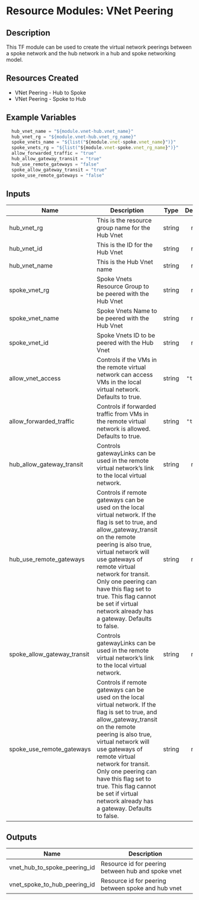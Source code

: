 # **Resource Modules: VNet Peering**

## Description
This TF module can be used to create the virtual network peerings between a spoke network and the hub network in a hub and spoke networking model.

## Resources Created

- VNet Peering - Hub to Spoke
- VNet Peering - Spoke to Hub

## Example Variables
```javascript
  hub_vnet_name = "${module.vnet-hub.vnet_name}"
  hub_vnet_rg = "${module.vnet-hub.vnet_rg_name}"
  spoke_vnets_name = "${list("${module.vnet-spoke.vnet_name}")}"
  spoke_vnets_rg = "${list("${module.vnet-spoke.vnet_rg_name}")}"
  allow_forwarded_traffic = "true"
  hub_allow_gateway_transit = "true"
  hub_use_remote_gateways = "false"
  spoke_allow_gateway_transit = "true"
  spoke_use_remote_gateways = "false"
```

## Inputs

| Name | Description | Type | Default | Required |
|------|-------------|:----:|:-----:|:-----:|
| hub\_vnet\_rg | This is the resource group name for the Hub Vnet | string | n/a | yes |
| hub\_vnet\_id | This is the ID for the Hub Vnet | string | n/a | yes |
| hub\_vnet\_name | This is the Hub Vnet name | string | n/a | yes |
| spoke\_vnet\_rg | Spoke Vnets Resource Group to be peered with the Hub Vnet | string | n/a | yes |
| spoke\_vnet\_name | Spoke Vnets Name to be peered with the Hub Vnet | string | n/a | yes |
| spoke\_vnet\_id | Spoke Vnets ID to be peered with the Hub Vnet | string | n/a | yes |
| allow\_vnet\_access | Controls if the VMs in the remote virtual network can access VMs in the local virtual network. Defaults to true. | string | `"true"` | no |
| allow\_forwarded\_traffic | Controls if forwarded traffic from VMs in the remote virtual network is allowed. Defaults to true. | string | `"true"` | no |
| hub\_allow\_gateway\_transit | Controls gatewayLinks can be used in the remote virtual network’s link to the local virtual network. | string | n/a | yes |
| hub\_use\_remote\_gateways | Controls if remote gateways can be used on the local virtual network. If the flag is set to true, and allow_gateway_transit on the remote peering is also true, virtual network will use gateways of remote virtual network for transit. Only one peering can have this flag set to true. This flag cannot be set if virtual network already has a gateway. Defaults to false. | string | n/a | yes |
| spoke\_allow\_gateway\_transit | Controls gatewayLinks can be used in the remote virtual network’s link to the local virtual network. | string | n/a | yes |
| spoke\_use\_remote\_gateways | Controls if remote gateways can be used on the local virtual network. If the flag is set to true, and allow_gateway_transit on the remote peering is also true, virtual network will use gateways of remote virtual network for transit. Only one peering can have this flag set to true. This flag cannot be set if virtual network already has a gateway. Defaults to false. | string | n/a | yes |

## Outputs

| Name | Description |
|------|-------------|
| vnet\_hub\_to\_spoke\_peering\_id | Resource id for peering between hub and spoke vnet |
| vnet\_spoke\_to\_hub\_peering\_id | Resource id for peering between spoke and hub vnet |

